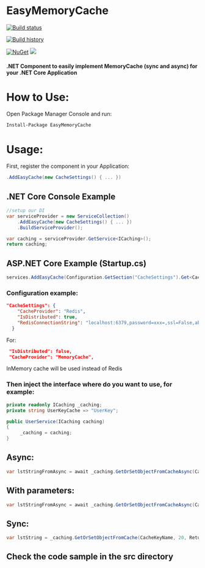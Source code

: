 # EasyMemoryCache
[![Build status](https://ci.appveyor.com/api/projects/status/leosvxv97m6cd1ki?svg=true)](https://ci.appveyor.com/project/thiagoloureiro/easymemorycache)

[![Build history](https://buildstats.info/appveyor/chart/thiagoloureiro/easymemorycache)](https://ci.appveyor.com/project/thiagoloureiro/easymemorycache/history)

[![NuGet](https://buildstats.info/nuget/EasyMemoryCache)](http://www.nuget.org/packages/EasyMemoryCache)
![](https://img.shields.io/appveyor/tests/thiagoloureiro/easymemorycache)
#### .NET Component to easily implement MemoryCache (sync and async) for your .NET Core Application

# How to Use:
Open Package Manager Console and run:

```Install-Package EasyMemoryCache```

# Usage:
First, register the component in your Application:

```C#
.AddEasyCache(new CacheSettings() { ... })
```

## .NET Core Console Example

```C#
//setup our DI
var serviceProvider = new ServiceCollection()
    .AddEasyCache(new CacheSettings() { ... })
    .BuildServiceProvider();

var caching = serviceProvider.GetService<ICaching>();
return caching;
```

## ASP.NET Core Example (Startup.cs)

```C#
services.AddEasyCache(Configuration.GetSection("CacheSettings").Get<CacheSettings>());
```

### Configuration example:
```json
"CacheSettings": {
    "CacheProvider": "Redis",
    "IsDistributed": true,
    "RedisConnectionString": "localhost:6379,password=xxx=,ssl=False,abortConnect=False"
  }
```
For:
```json
 "IsDistributed": false,
 "CacheProvider": "MemoryCache",
```
InMemory cache will be used instead of Redis


### Then inject the interface where do you want to use, for example:
```C#
private readonly ICaching _caching;
private string UserKeyCache => "UserKey";

public UserService(ICaching caching)
{
     _caching = caching;
}
``` 
## Async:
```C#
var lstStringFromAsync = await _caching.GetOrSetObjectFromCacheAsync(CacheKeyNameForAsync, 20, ReturnListOfStringAsync);
```

## With parameters:
```C#
var lstStringFromAsync = await _caching.GetOrSetObjectFromCacheAsync(CacheKeyNameForAsync, 20, () => ReturnListOfStringAsync(param));
```

## Sync:
```C#
var lstString = _caching.GetOrSetObjectFromCache(CacheKeyName, 20, ReturnListOfString);
```

## Check the code sample in the src directory
